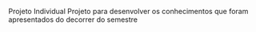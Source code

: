 Projeto Individual
Projeto para desenvolver os conhecimentos que foram apresentados do decorrer do semestre

